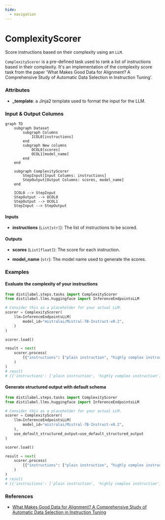 ```yaml
---
hide:
  - navigation
---
```

# ComplexityScorer

Score instructions based on their complexity using an `LLM`.



`ComplexityScorer` is a pre-defined task used to rank a list of instructions based in
    their complexity. It's an implementation of the complexity score task from the paper
    'What Makes Good Data for Alignment? A Comprehensive Study of Automatic Data Selection
    in Instruction Tuning'.





### Attributes

- **_template**: a Jinja2 template used to format the input for the LLM.





### Input & Output Columns

``` mermaid
graph TD
	subgraph Dataset
		subgraph Columns
			ICOL0[instructions]
		end
		subgraph New columns
			OCOL0[scores]
			OCOL1[model_name]
		end
	end

	subgraph ComplexityScorer
		StepInput[Input Columns: instructions]
		StepOutput[Output Columns: scores, model_name]
	end

	ICOL0 --> StepInput
	StepOutput --> OCOL0
	StepOutput --> OCOL1
	StepInput --> StepOutput

```


#### Inputs


- **instructions** (`List[str]`): The list of instructions to be scored.




#### Outputs


- **scores** (`List[float]`): The score for each instruction.

- **model_name** (`str`): The model name used to generate the scores.





### Examples


#### Evaluate the complexity of your instructions
```python
from distilabel.steps.tasks import ComplexityScorer
from distilabel.llms.huggingface import InferenceEndpointsLLM

# Consider this as a placeholder for your actual LLM.
scorer = ComplexityScorer(
    llm=InferenceEndpointsLLM(
        model_id="mistralai/Mistral-7B-Instruct-v0.2",
    )
)

scorer.load()

result = next(
    scorer.process(
        [{"instructions": ["plain instruction", "highly complex instruction"]}]
    )
)
# result
# [{'instructions': ['plain instruction', 'highly complex instruction'], 'model_name': 'test', 'scores': [1, 5], 'distilabel_metadata': {'raw_output_complexity_scorer_0': 'output'}}]
```

#### Generate structured output with default schema
```python
from distilabel.steps.tasks import ComplexityScorer
from distilabel.llms.huggingface import InferenceEndpointsLLM

# Consider this as a placeholder for your actual LLM.
scorer = ComplexityScorer(
    llm=InferenceEndpointsLLM(
        model_id="mistralai/Mistral-7B-Instruct-v0.2",
    ),
    use_default_structured_output=use_default_structured_output
)

scorer.load()

result = next(
    scorer.process(
        [{"instructions": ["plain instruction", "highly complex instruction"]}]
    )
)
# result
# [{'instructions': ['plain instruction', 'highly complex instruction'], 'model_name': 'test', 'scores': [1, 2], 'distilabel_metadata': {'raw_output_complexity_scorer_0': '{ \n  "scores": [\n    1, \n    2\n  ]\n}'}}]
```




### References

- [What Makes Good Data for Alignment? A Comprehensive Study of Automatic Data Selection in Instruction Tuning](https://arxiv.org/abs/2312.15685)


